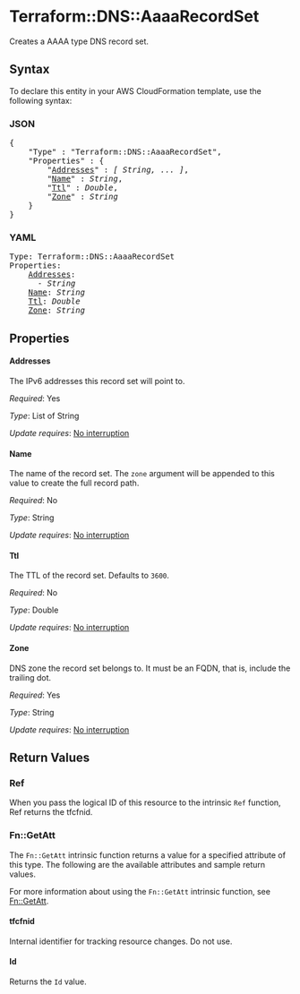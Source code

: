 # Terraform::DNS::AaaaRecordSet

Creates a AAAA type DNS record set.

## Syntax

To declare this entity in your AWS CloudFormation template, use the following syntax:

### JSON

<pre>
{
    "Type" : "Terraform::DNS::AaaaRecordSet",
    "Properties" : {
        "<a href="#addresses" title="Addresses">Addresses</a>" : <i>[ String, ... ]</i>,
        "<a href="#name" title="Name">Name</a>" : <i>String</i>,
        "<a href="#ttl" title="Ttl">Ttl</a>" : <i>Double</i>,
        "<a href="#zone" title="Zone">Zone</a>" : <i>String</i>
    }
}
</pre>

### YAML

<pre>
Type: Terraform::DNS::AaaaRecordSet
Properties:
    <a href="#addresses" title="Addresses">Addresses</a>: <i>
      - String</i>
    <a href="#name" title="Name">Name</a>: <i>String</i>
    <a href="#ttl" title="Ttl">Ttl</a>: <i>Double</i>
    <a href="#zone" title="Zone">Zone</a>: <i>String</i>
</pre>

## Properties

#### Addresses

The IPv6 addresses this record set will point to.

_Required_: Yes

_Type_: List of String

_Update requires_: [No interruption](https://docs.aws.amazon.com/AWSCloudFormation/latest/UserGuide/using-cfn-updating-stacks-update-behaviors.html#update-no-interrupt)

#### Name

The name of the record set. The `zone` argument will be appended to this value to create the full record path.

_Required_: No

_Type_: String

_Update requires_: [No interruption](https://docs.aws.amazon.com/AWSCloudFormation/latest/UserGuide/using-cfn-updating-stacks-update-behaviors.html#update-no-interrupt)

#### Ttl

The TTL of the record set. Defaults to `3600`.

_Required_: No

_Type_: Double

_Update requires_: [No interruption](https://docs.aws.amazon.com/AWSCloudFormation/latest/UserGuide/using-cfn-updating-stacks-update-behaviors.html#update-no-interrupt)

#### Zone

DNS zone the record set belongs to. It must be an FQDN, that is, include the trailing dot.

_Required_: Yes

_Type_: String

_Update requires_: [No interruption](https://docs.aws.amazon.com/AWSCloudFormation/latest/UserGuide/using-cfn-updating-stacks-update-behaviors.html#update-no-interrupt)

## Return Values

### Ref

When you pass the logical ID of this resource to the intrinsic `Ref` function, Ref returns the tfcfnid.

### Fn::GetAtt

The `Fn::GetAtt` intrinsic function returns a value for a specified attribute of this type. The following are the available attributes and sample return values.

For more information about using the `Fn::GetAtt` intrinsic function, see [Fn::GetAtt](https://docs.aws.amazon.com/AWSCloudFormation/latest/UserGuide/intrinsic-function-reference-getatt.html).

#### tfcfnid

Internal identifier for tracking resource changes. Do not use.

#### Id

Returns the <code>Id</code> value.

